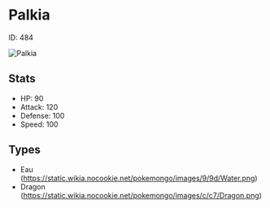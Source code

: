 # Palkia


ID: 484

![](https://raw.githubusercontent.com/PokeAPI/sprites/master/sprites/pokemon/other/official-artwork/484.png "Palkia")

## Stats


 - HP: 90
 - Attack: 120
 - Defense: 100
 - Speed: 100

## Types


 - Eau (https://static.wikia.nocookie.net/pokemongo/images/9/9d/Water.png)
 - Dragon (https://static.wikia.nocookie.net/pokemongo/images/c/c7/Dragon.png)
